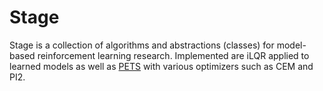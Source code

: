 # Stage
Stage is a collection of algorithms and abstractions (classes) for model-based reinforcement learning research. Implemented are iLQR applied to learned models as well as [PETS](https://arxiv.org/abs/1805.12114) with various optimizers such as CEM and PI2.

